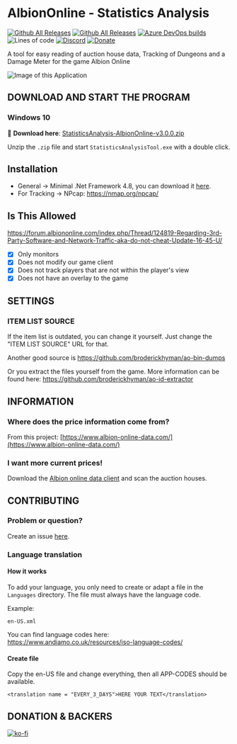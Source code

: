 # AlbionOnline - Statistics Analysis
[![Github All Releases](https://img.shields.io/github/v/release/Triky313/AlbionOnline-StatisticsAnalysis)](https://github.com/Triky313/AlbionOnline-StatisticsAnalysis/releases) 
[![Github All Releases](https://img.shields.io/github/downloads/Triky313/AlbionOnline-StatisticsAnalysis/total.svg)](https://github.com/Triky313/AlbionOnline-StatisticsAnalysis/releases) 
[![Azure DevOps builds](https://img.shields.io/azure-devops/build/triky313/6a04e3a7-7acd-43e1-b81f-c117253b16de/1)](https://triky313.visualstudio.com/AlbionOnline-StatisticsAnalysis/_build?definitionId=1) 
![Lines of code](https://img.shields.io/tokei/lines/github/Triky313/AlbionOnline-StatisticsAnalysis) 
[![Discord](https://img.shields.io/badge/discord-join-blueviolet)](https://discord.gg/6dGTvuF5nJ) 
[![Donate](https://img.shields.io/badge/paypal-donate-1e477a)](https://www.paypal.me/schultzaaron) 

A tool for easy reading of auction house data, Tracking of Dungeons and a Damage Meter for the game Albion Online

![Image of this Application](https://github.com/Triky313/AlbionOnline-StatisticsAnalysis/blob/master/StatisticsAnalysisTool.png?raw=true)

## DOWNLOAD AND START THE PROGRAM
### Windows 10
:pushpin: **Download here**: [StatisticsAnalysis-AlbionOnline-v3.0.0.zip](https://github.com/Triky313/AlbionOnline-StatisticsAnalysis/releases/download/3.0.0/StatisticsAnalysis-AlbionOnline-v3.0.0.zip)

Unzip the `.zip` file and start `StatisticsAnalysisTool.exe` with a double click.

## Installation
 - General -> Minimal .Net Framework 4.8, you can download it [here](https://dotnet.microsoft.com/download).
 - For Tracking -> NPcap: https://nmap.org/npcap/
 
## Is This Allowed
https://forum.albiononline.com/index.php/Thread/124819-Regarding-3rd-Party-Software-and-Network-Traffic-aka-do-not-cheat-Update-16-45-U/

- [x] Only monitors
- [x] Does not modify our game client
- [x] Does not track players that are not within the player's view
- [x] Does not have an overlay to the game

## SETTINGS 

### ITEM LIST SOURCE
If the item list is outdated, you can change it yourself. Just change the "ITEM LIST SOURCE" URL for that. 

Another good source is https://github.com/broderickhyman/ao-bin-dumps

Or you extract the files yourself from the game. More information can be found here: https://github.com/broderickhyman/ao-id-extractor


## INFORMATION

### Where does the price information come from?
From this project: [https://www.albion-online-data.com/](https://www.albion-online-data.com/)

### I want more current prices!
Download the [Albion online data client](https://www.albion-online-data.com/) and scan the auction houses.


## CONTRIBUTING

### Problem or question?
Create an issue [here](https://github.com/Triky313/AlbionOnline-StatisticsAnalysis/issues).

### Language translation

#### How it works
To add your language, you only need to create or adapt a file in the `Languages` directory.
The file must always have the language code. 

Example:
```
en-US.xml
```

You can find language codes here: https://www.andiamo.co.uk/resources/iso-language-codes/

#### Create file
Copy the en-US file and change everything, then all APP-CODES should be available. 
```
<translation name = "EVERY_3_DAYS">HERE YOUR TEXT</translation>
```


## DONATION & BACKERS
[![ko-fi](https://www.ko-fi.com/img/githubbutton_sm.svg)](https://ko-fi.com/N4N81FD7A)
